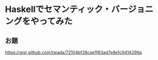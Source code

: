 # Haskellでセマンティック・バージョニングをやってみた

## お題
https://gist.github.com/twada/72104bf28cae1f83ad7e8e1c9414299a
